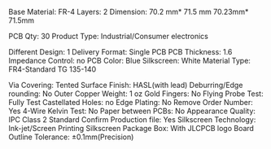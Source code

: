 Base Material: FR-4
Layers: 2
Dimension: 70.2 mm* 71.5 mm 70.23mm* 71.5mm

PCB Qty: 30
Product Type: Industrial/Consumer electronics

Different Design: 1
Delivery Format: Single PCB
PCB Thickness: 1.6
Impedance Control: no
PCB Color: Blue
Silkscreen: White
Material Type: FR4-Standard TG 135-140

Via Covering: Tented
Surface Finish: HASL(with lead)
Deburring/Edge rounding: No
Outer Copper Weight: 1 oz
Gold Fingers: No
Flying Probe Test: Fully Test
Castellated Holes: no
Edge Plating: No
Remove Order Number: Yes
4-Wire Kelvin Test: No
Paper between PCBs: No
Appearance Quality: IPC Class 2 Standard
Confirm Production file: Yes
Silkscreen Technology: Ink-jet/Screen Printing Silkscreen
Package Box: With JLCPCB logo
Board Outline Tolerance: ±0.1mm(Precision)